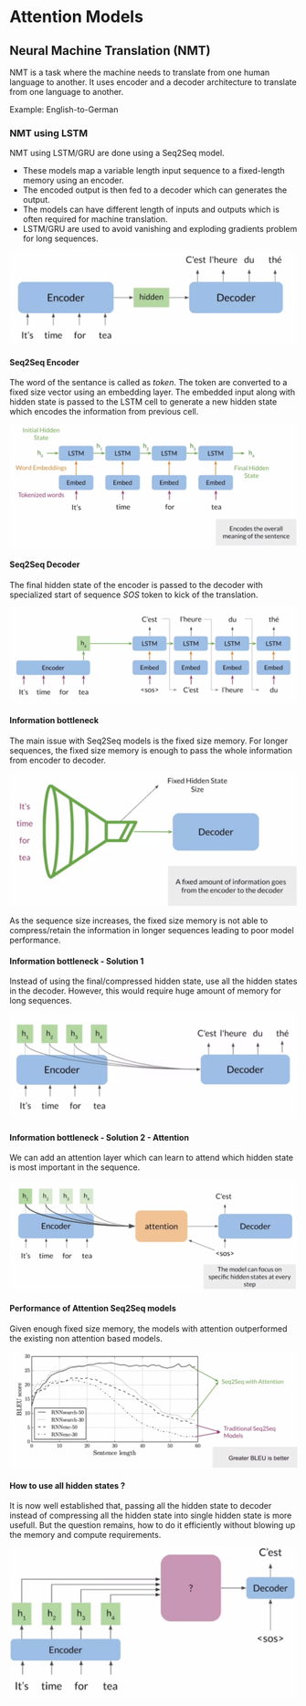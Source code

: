 # Attention Models

## Neural Machine Translation (NMT)

NMT is a task where the machine needs to translate from one human language to another.
It uses encoder and a decoder architecture to translate from one language to another.

Example: English-to-German

### NMT using LSTM

NMT using LSTM/GRU are done using a Seq2Seq model. 
* These models map a variable length input sequence to a fixed-length memory using an encoder.
* The encoded output is then fed to a decoder which can generates the output.
* The models can have different length of inputs and outputs which is often required for machine translation.
* LSTM/GRU are used to avoid vanishing and exploding gradients problem for long sequences.

![Alt text](content/nmt_lstms.png)

#### Seq2Seq Encoder

The word of the sentance is called as *token*. The token are converted to a fixed size vector using an embedding layer. The embedded input along with hidden state is passed to the LSTM cell to generate a new hidden state which encodes the information from previous cell.

![Alt text](content/lstm_encoder.png)

#### Seq2Seq Decoder

The final hidden state of the encoder is passed to the decoder with specialized start of sequence *SOS* token to kick of the translation.

![Alt text](content/lstm_decoder.png)


#### Information bottleneck

The main issue with Seq2Seq models is the fixed size memory. For longer sequences, the fixed size memory is enough to pass the whole information from encoder to decoder.

![Alt text](content/information_bottleneck.png)

As the sequence size increases, the fixed size memory is not able to compress/retain the information in longer sequences leading to poor model performance.

#### Information bottleneck - Solution 1

Instead of using the final/compressed hidden state, use all the hidden states in the decoder.
However, this would require huge amount of memory for long sequences.

![Alt text](content/bottleneck_sol1.png)

#### Information bottleneck - Solution 2 - Attention

We can add an attention layer which can learn to attend which hidden state is most important in the sequence.

![Alt text](content/generated_sol2.png)

#### Performance of Attention Seq2Seq models

Given enough fixed size memory, the models with attention outperformed the existing non attention based models.

![Alt text](content/attn_seq2seq_perf.png)

#### How to use all hidden states ?

It is now well established that, passing all the hidden state to decoder instead of compressing all the hidden state into single hidden state is more usefull. But the question remains, how to do it efficiently without blowing up the memory and compute requirements.

![Alt text](content/hiddn_states.png)
